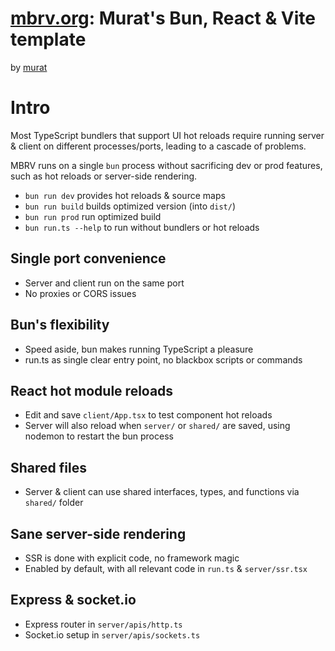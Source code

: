 # [mbrv.org](https://mbrv.org): Murat's Bun, React & Vite template
by [murat](https://twitter.com/mayfer)

# Intro

Most TypeScript bundlers that support UI hot reloads require running server & client on different processes/ports, leading to a cascade of problems.

MBRV runs on a single `bun` process without sacrificing dev or prod features, such as hot reloads or server-side rendering.

 * `bun run dev` provides hot reloads & source maps
 * `bun run build` builds optimized version (into `dist/`)
 * `bun run prod` run optimized build
 * `bun run.ts --help` to run without bundlers or hot reloads

## Single port convenience
- Server and client run on the same port
- No proxies or CORS issues

## Bun's flexibility
- Speed aside, bun makes running TypeScript a pleasure
- run.ts as single clear entry point, no blackbox scripts or commands

## React hot module reloads
- Edit and save `client/App.tsx` to test component hot reloads
- Server will also reload when `server/` or `shared/` are saved, using nodemon to restart the bun process

## Shared files
- Server & client can use shared interfaces, types, and functions via `shared/` folder

## Sane server-side rendering
- SSR is done with explicit code, no framework magic
- Enabled by default, with all relevant code in `run.ts` & `server/ssr.tsx`

## Express & socket.io
- Express router in `server/apis/http.ts`
- Socket.io setup in `server/apis/sockets.ts`

